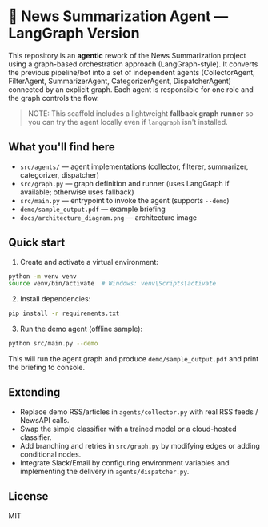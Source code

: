 # 🧭 News Summarization Agent — LangGraph Version

This repository is an **agentic** rework of the News Summarization project using a graph-based orchestration approach (LangGraph-style).
It converts the previous pipeline/bot into a set of independent agents (CollectorAgent, FilterAgent, SummarizerAgent, CategorizerAgent, DispatcherAgent)
connected by an explicit graph. Each agent is responsible for one role and the graph controls the flow.

> NOTE: This scaffold includes a lightweight **fallback graph runner** so you can try the agent locally even if `langgraph` isn't installed.

## What you'll find here

- `src/agents/` — agent implementations (collector, filterer, summarizer, categorizer, dispatcher)
- `src/graph.py` — graph definition and runner (uses LangGraph if available; otherwise uses fallback)
- `src/main.py` — entrypoint to invoke the agent (supports `--demo`)
- `demo/sample_output.pdf` — example briefing
- `docs/architecture_diagram.png` — architecture image

## Quick start

1. Create and activate a virtual environment:
```bash
python -m venv venv
source venv/bin/activate  # Windows: venv\Scripts\activate
```

2. Install dependencies:
```bash
pip install -r requirements.txt
```

3. Run the demo agent (offline sample):
```bash
python src/main.py --demo
```

This will run the agent graph and produce `demo/sample_output.pdf` and print the briefing to console.

## Extending

- Replace demo RSS/articles in `agents/collector.py` with real RSS feeds / NewsAPI calls.
- Swap the simple classifier with a trained model or a cloud-hosted classifier.
- Add branching and retries in `src/graph.py` by modifying edges or adding conditional nodes.
- Integrate Slack/Email by configuring environment variables and implementing the delivery in `agents/dispatcher.py`.

## License
MIT
